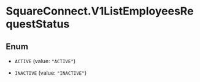# SquareConnect.V1ListEmployeesRequestStatus

## Enum


* `ACTIVE` (value: `"ACTIVE"`)

* `INACTIVE` (value: `"INACTIVE"`)


